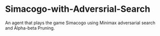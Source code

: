 # Simacogo-with-Adversrial-Search
An agent that plays the game Simacogo using Minimax adversarial search and Alpha-beta Pruning.

